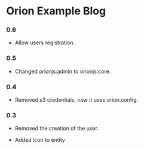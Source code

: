 Orion Example Blog
==================

### 0.6

- Allow users registration.

### 0.5

- Changed orionjs:admin to orionjs:core.

### 0.4

- Removed s3 credentials, now it uses orion.config.

### 0.3

- Removed the creation of the user.

- Added icon to entity
